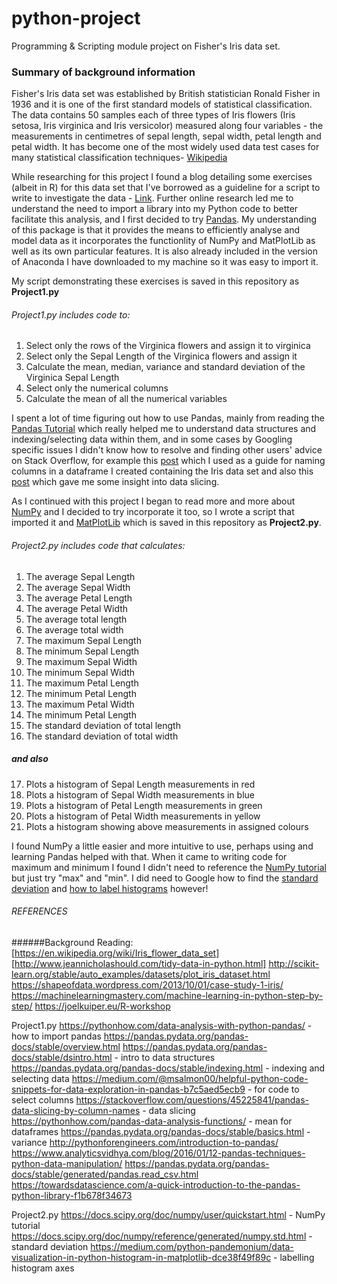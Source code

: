# python-project
Programming &amp; Scripting module project on Fisher's Iris data set.

### Summary of background information
Fisher's Iris data set was established by British statistician Ronald Fisher in 1936 and it is one of the first standard models of statistical classification.  The data contains 50 samples each of three types of Iris flowers (Iris setosa, Iris virginica and Iris versicolor) measured along four variables - the measurements in centimetres of sepal length, sepal width, petal length and petal width. It has become one of the most widely used data test cases for many statistical classification techniques- [Wikipedia](https://en.wikipedia.org/wiki/Iris_flower_data_set) <br>

While researching for this project I found a blog detailing some exercises (albeit in R) for this data set that I've borrowed as a guideline for a script to write to investigate the data - [Link](https://joelkuiper.eu/R-workshop). Further online research led me to understand the need to import a library into my Python code to better facilitate this analysis, and I first decided to try [Pandas](https://pandas.pydata.org/pandas-docs/stable/).  My understanding of this package is that it provides the means to efficiently analyse and model data as it incorporates the functionlity of NumPy and MatPlotLib as well as its own particular features. It is also already included in the version of Anaconda I have downloaded to my machine so it was easy to import it. 

My script demonstrating these exercises is saved in this repository as **Project1.py** <br>

###### Project1.py includes code to:
1.  Select only the rows of the Virginica flowers and assign it to virginica 
2.  Select only the Sepal Length of the Virginica flowers and assign it
3.  Calculate the mean, median, variance and standard deviation of the Virginica Sepal Length
4.  Select only the numerical columns
5.  Calculate the mean of all the numerical variables

I spent a lot of time figuring out how to use Pandas, mainly from reading the [Pandas Tutorial](https://pandas.pydata.org/pandas-docs/stable/tutorials.html) which really helped me to understand data structures and indexing/selecting data within them, and in some cases by Googling specific issues I didn't know how to resolve and finding other users' advice on Stack Overflow, for example this [post](https://stackoverflow.com/questions/17018638/assigning-column-names-from-a-list-to-a-table) which I used as a guide for naming columns in a dataframe I created containing the Iris data set and also this [post](https://stackoverflow.com/questions/45225841/pandas-data-slicing-by-column-names) which gave me some insight into data slicing.

As I continued with this project I began to read more and more about [NumPy](http://www.numpy.org/) and I decided to try incorporate it too, so I wrote a script that imported it and [MatPlotLib](https://matplotlib.org/) which is saved in this repository as **Project2.py**.  

###### Project2.py includes code that calculates:
1. The average Sepal Length
2. The average Sepal Width
3. The average Petal Length
4. The average Petal Width
5. The average total length
6. The average total width
7. The maximum Sepal Length
8. The minimum Sepal Length
9. The maximum Sepal Width
10. The minimum Sepal Width
11. The maximum Petal Length
12. The minimum Petal Length
13. The maximum Petal Width
14. The minimum Petal Length
15. The standard deviation of total length 
16. The standard deviation of total width
##### and also
17. Plots a histogram of Sepal Length measurements in red
18. Plots a histogram of Sepal Width measurements in blue
19. Plots a histogram of Petal Length measurements in green
20. Plots a histogram of Petal Width measurements in yellow
21. Plots a histogram showing above measurements in assigned colours

I found NumPy a little easier and more intuitive to use, perhaps using and learning Pandas helped with that.  When it came to writing code for maximum and minimum I found I didn't need to reference the [NumPy tutorial](https://docs.scipy.org/doc/numpy/user/quickstart.html) but just try "max" and "min". I did need to Google how to find the [standard deviation](https://docs.scipy.org/doc/numpy/reference/generated/numpy.std.html) and [how to label histograms](https://medium.com/python-pandemonium/data-visualization-in-python-histogram-in-matplotlib-dce38f49f89c) however!

###### REFERENCES
######Background Reading: 
[https://en.wikipedia.org/wiki/Iris_flower_data_set]
[http://www.jeannicholashould.com/tidy-data-in-python.html] 
http://scikit-learn.org/stable/auto_examples/datasets/plot_iris_dataset.html 
https://shapeofdata.wordpress.com/2013/10/01/case-study-1-iris/ 
https://machinelearningmastery.com/machine-learning-in-python-step-by-step/ 
https://joelkuiper.eu/R-workshop 

Project1.py
https://pythonhow.com/data-analysis-with-python-pandas/ - how to import pandas 
https://pandas.pydata.org/pandas-docs/stable/overview.html
https://pandas.pydata.org/pandas-docs/stable/dsintro.html - intro to data structures
https://pandas.pydata.org/pandas-docs/stable/indexing.html - indexing and selecting data
https://medium.com/@msalmon00/helpful-python-code-snippets-for-data-exploration-in-pandas-b7c5aed5ecb9 - for code to select columns 
https://stackoverflow.com/questions/45225841/pandas-data-slicing-by-column-names - data slicing
https://pythonhow.com/pandas-data-analysis-functions/ - mean for dataframes
https://pandas.pydata.org/pandas-docs/stable/basics.html - variance
http://pythonforengineers.com/introduction-to-pandas/ 
https://www.analyticsvidhya.com/blog/2016/01/12-pandas-techniques-python-data-manipulation/
https://pandas.pydata.org/pandas-docs/stable/generated/pandas.read_csv.html
https://towardsdatascience.com/a-quick-introduction-to-the-pandas-python-library-f1b678f34673 

Project2.py
https://docs.scipy.org/doc/numpy/user/quickstart.html - NumPy tutorial
https://docs.scipy.org/doc/numpy/reference/generated/numpy.std.html - standard deviation
https://medium.com/python-pandemonium/data-visualization-in-python-histogram-in-matplotlib-dce38f49f89c - labelling histogram axes

